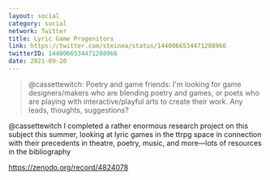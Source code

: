 ```yaml
---
layout: social
category: social
network: Twitter
title: Lyric Game Progenitors
link: https://twitter.com/steinea/status/1440066534471208966
twitterID: 1440066534471208966
date: 2021-09-20
---
```


> @cassettewitch: Poetry and game friends: I'm looking for game designers/makers who are blending poetry and games, or poets who are playing with interactive/playful arts to create their work. Any leads, thoughts, suggestions?

@cassettewitch I completed a rather enormous research project on this subject this summer, looking at lyric games in the ttrpg space in connection with their precedents in theatre, poetry, music, and more—lots of resources in the bibliography

<https://zenodo.org/record/4824078>
